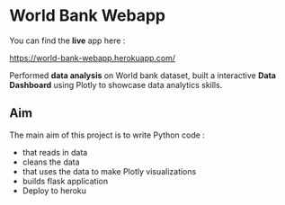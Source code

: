# World Bank Webapp

You can find the **live** app here :

https://world-bank-webapp.herokuapp.com/

 Performed **data analysis** on World bank dataset, built a interactive **Data Dashboard** using Plotly to showcase data analytics skills.
## Aim
The main aim of this project is to write Python code :
- that reads in data
- cleans the data
- that uses the data to make Plotly visualizations
- builds flask application
- Deploy to heroku


